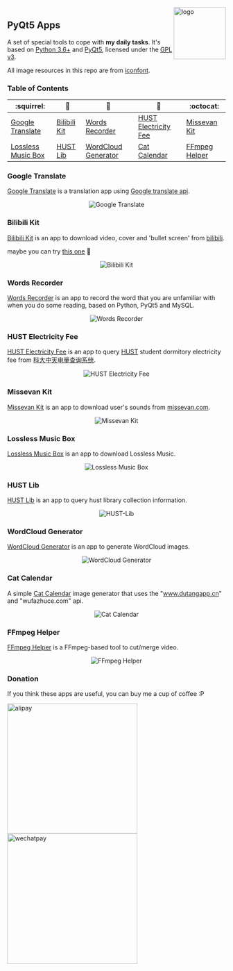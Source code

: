 <img src="images/icon.png" alt="logo" height="120" align="right" title="PyQt5 Apps" />

## PyQt5 Apps

A set of special tools to cope with **my daily tasks**. It's based on [Python 3.6+](https://www.python.org) and [PyQt5](https://riverbankcomputing.com/software/pyqt/download5), licensed under the [GPL v3](LICENSE).

All image resources in this repo are from [iconfont](http://www.iconfont.cn).

### Table of Contents
|           :squirrel:           |      :jack_o_lantern:          |            :beer:              |            :fish_cake:         |            :octocat:            |
| ------------------------------ | ------------------------------ | -------------------------------| ------------------------------ | ------------------------------- |
| [Google Translate](#google-translate) | [Bilibili Kit](#bilibili-kit) | [Words Recorder](#words-recorder) | [HUST Electricity Fee](#hust-electricity-fee) | [Missevan Kit](#missevan-kit) |
| [Lossless Music Box](#lossless-music-box) | [HUST Lib](#hust-lib) | [WordCloud Generator](#wordcloud-generator) | [Cat Calendar](#cat-calendar) | [FFmpeg Helper](#ffmpeg-helper)  |

### Google Translate
[Google Translate](google-translate) is a translation app using [Google translate api](https://github.com/ssut/py-googletrans).

<div align="center">
    <img src="images/Google-Translate.png" alt="Google Translate" title="Google Translate" />
</div>

### Bilibili Kit

[Bilibili Kit](bilibili-kit) is an app to download video, cover and  'bullet screen' from [bilibili](https://www.bilibili.com/). 

maybe you can try [this one](https://github.com/LewisTian/bili-box) :flags:

<div align="center">
    <img src="images/Bilibili-Kit.png" alt="Bilibili Kit"  title="Bilibili Kit" />
</div>

### Words Recorder

[Words Recorder](words-recorder) is an app to record the word that you are unfamiliar with when you do some reading, based on Python, PyQt5 and MySQL. 

<div align="center">
    <img src="images/Words-Recorder.png" alt="Words Recorder"  title="Words Recorder" />
</div>

### HUST Electricity Fee

[HUST Electricity Fee](hust-electricity-fee) is an app to query [HUST](http://www.hust.edu.cn/) student dormitory electricity fee from [科大中天电量查询系统](http://202.114.18.218/Main.aspx). 

<div align="center">
    <img src="images/HUST-Electricity-Fee.png" alt="HUST Electricity Fee" title="HUST Electricity Fee" />
</div>

### Missevan Kit

[Missevan Kit](missevan-kit) is an app to download user's sounds from [missevan.com](http://www.missevan/). 

<div align="center">
    <img src="images/missevan-kit.png" alt="Missevan Kit"  title="Missevan Kit" />
</div>

### Lossless Music Box

[Lossless Music Box](lossless-music-box) is an app to download Lossless Music.
<div align="center">
    <img src="images/Lossless-Music-Box.gif" alt="Lossless Music Box" title="Lossless Music Box" />
</div>

### HUST Lib

[HUST Lib](hust-lib) is an app to query hust library collection information.
<div align="center">
    <img src="images/HUST-Lib.gif" alt="HUST-Lib" title="HUST-Lib" />
</div>

### WordCloud Generator

[WordCloud Generator](word-cloud-generator) is an app to generate WordCloud images.
<div align="center">
    <img src="images/word-cloud-generator.gif" alt="WordCloud Generator" title="WordCloud Generator" />
</div>

### Cat Calendar

A simple [Cat Calendar](cat-calendar) image generator that uses the "www.dutangapp.cn" and "wufazhuce.com" api.

<div align="center">
    <img src="images/cat-calendar.gif" alt="Cat Calendar" title="Cat Calendar" />
</div>

### FFmpeg Helper

[FFmpeg Helper](ffmpeg-helper) is a FFmpeg-based tool to cut/merge video.

<div align="center">
    <img src="images/ffmpeg-helper.gif" alt="FFmpeg Helper" title="FFmpeg Helper" />
</div>

### Donation
If you think these apps are useful, you can buy me a cup of coffee :P
<div>
	<img src="images/alipay.png" alt="alipay" title="非常感谢请我喝一杯咖啡:D" width="300">
	<img src="images/wechatpay.png" alt="wechatpay" title="非常感谢请我喝一杯咖啡:D" width="300">
</div>
